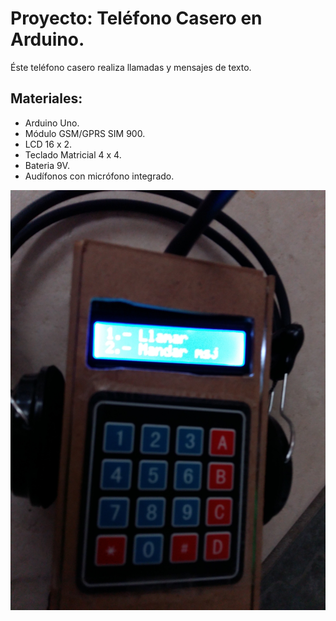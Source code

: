# Proyecto: Teléfono Casero en Arduino.

Éste teléfono casero realiza llamadas y mensajes de texto.

## Materiales:
 * Arduino Uno.
 * Módulo GSM/GPRS SIM 900.
 * LCD 16 x 2.
 * Teclado Matricial 4 x 4.
 * Bateria 9V.
 * Audífonos con micrófono integrado.

![Télefono](src/telefono.jpg "Resultado")
